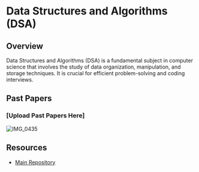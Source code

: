 # Data Structures and Algorithms (DSA)

## Overview

Data Structures and Algorithms (DSA) is a fundamental subject in computer science that involves the study of data organization, manipulation, and storage techniques. It is crucial for efficient problem-solving and coding interviews.

## Past Papers

### [Upload Past Papers Here]

![IMG_0435](https://github.com/user-attachments/assets/206c0999-73a9-4922-96a3-e2904458cb90)


## Resources

- [Main Repository](https://github.com/waleedsid/COMSATS-University-Abbottabad-Past-Papers)
